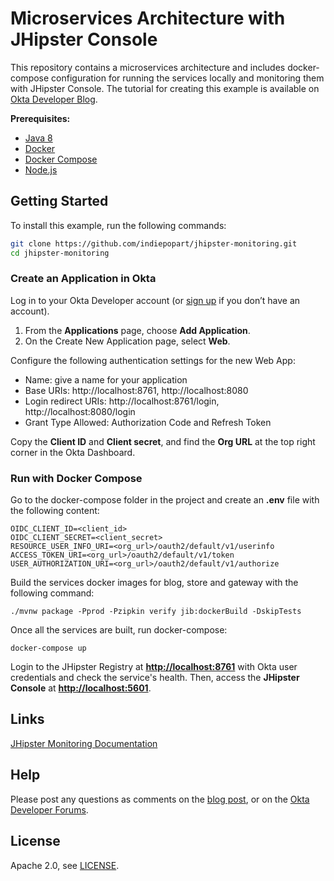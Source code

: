 # Microservices Architecture with JHipster Console

This repository contains a microservices architecture and includes docker-compose configuration for running the services locally and monitoring them with JHipster Console. The tutorial for creating this example is available on [Okta Developer Blog]().

**Prerequisites:**
- [Java 8](https://adoptopenjdk.net/)
- [Docker](https://docs.docker.com/install)
- [Docker Compose](https://docs.docker.com/compose/install)
- [Node.js](https://nodejs.org/en/)


## Getting Started

To install this example, run the following commands:
```bash
git clone https://github.com/indiepopart/jhipster-monitoring.git
cd jhipster-monitoring
```

### Create an Application in Okta

Log in to your Okta Developer account (or [sign up](https://developer.okta.com/signup/) if you don’t have an account).

1. From the **Applications** page, choose **Add Application**.
2. On the Create New Application page, select **Web**.


Configure the following authentication settings for the new Web App:
  - Name: give a name for your application
  - Base URIs: http://localhost:8761, http://localhost:8080
  - Login redirect URIs: http://localhost:8761/login, http://localhost:8080/login
  - Grant Type Allowed: Authorization Code and Refresh Token

Copy the **Client ID** and **Client secret**, and find the **Org URL** at the top right corner in the Okta Dashboard.


### Run with Docker Compose

Go to the docker-compose folder in the project and create an **.env** file with the following content:

```
OIDC_CLIENT_ID=<client_id>
OIDC_CLIENT_SECRET=<client_secret>
RESOURCE_USER_INFO_URI=<org_url>/oauth2/default/v1/userinfo
ACCESS_TOKEN_URI=<org_url>/oauth2/default/v1/token
USER_AUTHORIZATION_URI=<org_url>/oauth2/default/v1/authorize
```

Build the services docker images for blog, store and gateway with the following command:

```SHELL
./mvnw package -Pprod -Pzipkin verify jib:dockerBuild -DskipTests
```

Once all the services are built, run docker-compose:
```SHELL
docker-compose up
```

Login to the JHipster Registry at [**http://localhost:8761**](http://localhost:8761) with Okta user credentials and check the service's health.
Then, access the **JHipster Console** at [**http://localhost:5601**](http://localhost:5601).

## Links

[JHipster Monitoring Documentation](https://www.jhipster.tech/monitoring/)

## Help

Please post any questions as comments on the [blog post](), or on the [Okta Developer Forums](https://devforum.okta.com/).

## License

Apache 2.0, see [LICENSE](LICENSE).
